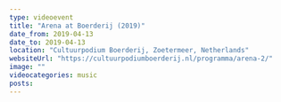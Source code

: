 ```yaml
---
type: videoevent
title: "Arena at Boerderij (2019)"
date_from: 2019-04-13
date_to: 2019-04-13
location: "Cultuurpodium Boerderij, Zoetermeer, Netherlands"
websiteUrl: "https://cultuurpodiumboerderij.nl/programma/arena-2/"
image: ""
videocategories: music
posts: 
---
```

